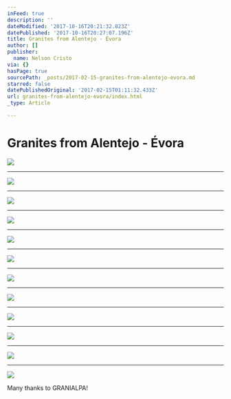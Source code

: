 ```yaml
---
inFeed: true
description: ''
dateModified: '2017-10-16T20:21:32.823Z'
datePublished: '2017-10-16T20:27:07.196Z'
title: Granites from Alentejo - Évora
author: []
publisher:
  name: Nelson Cristo
via: {}
hasPage: true
sourcePath: _posts/2017-02-15-granites-from-alentejo-evora.md
starred: false
datePublishedOriginal: '2017-02-15T01:11:32.433Z'
url: granites-from-alentejo-evora/index.html
_type: Article

---
```

# Granites from Alentejo - Évora
![](https://the-grid-user-content.s3-us-west-2.amazonaws.com/40590cd9-2bc3-4b4b-bbb2-01caf5d988b4.jpg)

---

![](https://the-grid-user-content.s3-us-west-2.amazonaws.com/e4c7cc6f-a620-4b49-b83e-e4950c234471.jpg)

---

![](https://the-grid-user-content.s3-us-west-2.amazonaws.com/42f88d6a-e64c-4b40-9ab8-4e70b18084ed.jpg)

---

![](https://the-grid-user-content.s3-us-west-2.amazonaws.com/93408f84-175a-4ca5-aeff-3872547c237f.jpg)

---

![](https://the-grid-user-content.s3-us-west-2.amazonaws.com/3c56e315-2d36-4344-9af8-3219e58f2bd9.jpg)

---

![](https://the-grid-user-content.s3-us-west-2.amazonaws.com/08239970-1b0a-4d55-8b07-359b72138225.jpg)

---

![](https://the-grid-user-content.s3-us-west-2.amazonaws.com/9111f023-763c-45b8-b873-b359916250f6.jpg)

---

![](https://the-grid-user-content.s3-us-west-2.amazonaws.com/dbe616b2-cbd6-46bb-b364-73607fc190dc.jpg)

---

![](https://the-grid-user-content.s3-us-west-2.amazonaws.com/bc1917c0-2de3-4e65-8277-46855d6c0bda.jpg)

---

![](https://the-grid-user-content.s3-us-west-2.amazonaws.com/f9d459b6-1bd7-43a6-be79-19fae4c6ab3e.jpg)

---

![](https://the-grid-user-content.s3-us-west-2.amazonaws.com/8106c82e-5c3b-4639-98ac-2469fd5105b6.jpg)

---

![](https://the-grid-user-content.s3-us-west-2.amazonaws.com/ae8277c9-7175-4911-8db5-96c21f67322c.jpg)

Many thanks to GRANIALPA!